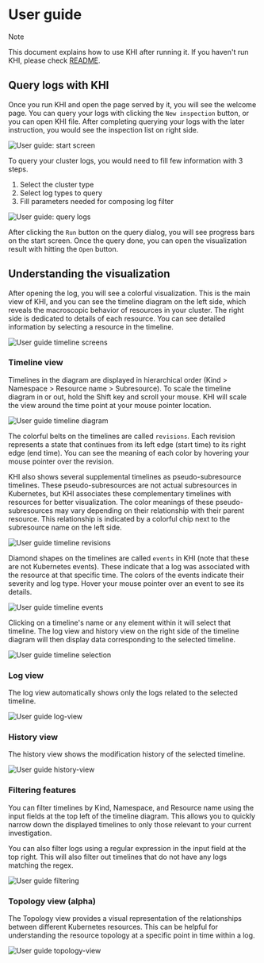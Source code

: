 # User guide

> [!NOTE]
> This document explains how to use KHI after running it. If you haven't run KHI, please check [README](../../README.md).

## Query logs with KHI

Once you run KHI and open the page served by it, you will see the welcome page.
You can query your logs with clicking the `New inspection` button, or you can open KHI file.
After completing querying your logs with the later instruction, you would see the inspection list on right side.

![User guide: start screen](./images/guide-start-screen.png)

To query your cluster logs, you would need to fill few information with 3 steps.

1. Select the cluster type
1. Select log types to query
1. Fill parameters needed for composing log filter

![User guide: query logs](./images/guide-query.png)

After clicking the `Run` button on the query dialog, you will see progress bars on the start screen.
Once the query done, you can open the visualization result with hitting the `Open` button.

## Understanding the visualization

After opening the log, you will see a colorful visualization.
This is the main view of KHI, and you can see the timeline diagram on the left side, which reveals the macroscopic behavior of resources in your cluster.
The right side is dedicated to details of each resource. You can see detailed information by selecting a resource in the timeline.

![User guide timeline screens](./images/guide-timeline-screen.png)

### Timeline view

Timelines in the diagram are displayed in hierarchical order (Kind > Namespace > Resource name > Subresource).
To scale the timeline diagram in or out, hold the Shift key and scroll your mouse. KHI will scale the view around the time point at your mouse pointer location.

![User guide timeline diagram](./images/guide-timeline-diagram.png)

The colorful belts on the timelines are called `revisions`. Each revision represents a state that continues from its left edge (start time) to its right edge (end time).
You can see the meaning of each color by hovering your mouse pointer over the revision.

KHI also shows several supplemental timelines as pseudo-subresource timelines. These pseudo-subresources are not actual subresources in Kubernetes, but KHI associates these complementary timelines with resources for better visualization. The color meanings of these pseudo-subresources may vary depending on their relationship with their parent resource.
This relationship is indicated by a colorful chip next to the subresource name on the left side.

![User guide timeline revisions](./images/guide-timelines-revisions.png)

Diamond shapes on the timelines are called `events` in KHI (note that these are not Kubernetes events). These indicate that a log was associated with the resource at that specific time.
The colors of the events indicate their severity and log type. Hover your mouse pointer over an event to see its details.

![User guide timeline events](./images/guide-timelines-events.png)

Clicking on a timeline's name or any element within it will select that timeline. The log view and history view on the right side of the timeline diagram will then display data corresponding to the selected timeline.

![User guide timeline selection](./images/guide-timeline-selection.png)

### Log view

The log view automatically shows only the logs related to the selected timeline.

![User guide log-view](./images/guide-log-view.png)

### History view

The history view shows the modification history of the selected timeline.

![User guide history-view](./images/guide-history-view.png)

### Filtering features

You can filter timelines by Kind, Namespace, and Resource name using the input fields at the top left of the timeline diagram.
This allows you to quickly narrow down the displayed timelines to only those relevant to your current investigation.

You can also filter logs using a regular expression in the input field at the top right. This will also filter out timelines that do not have any logs matching the regex.

![User guide filtering](./images/guide-filtering.png)

### Topology view (alpha)

The Topology view provides a visual representation of the relationships between different Kubernetes resources.
This can be helpful for understanding the resource topology at a specific point in time within a log.

![User guide topology-view](./images/guide-topology-view.png)
